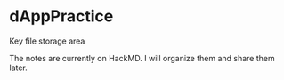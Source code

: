 # dAppPractice

Key file storage area

The notes are currently on HackMD. I will organize them and share them later.
